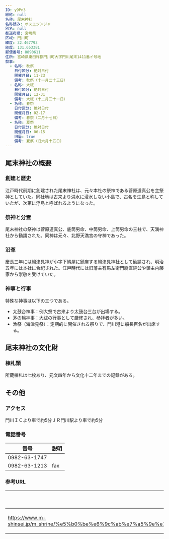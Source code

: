 ```yaml
---
ID: y9Pn3
総称: null
名称: 尾末神社
名称読み: オスエジンジャ
別名: null
都道府県: 宮崎県
区域: 門川町
緯度: 32.467793
経度: 131.653381
郵便番号: 8890611
住所: 宮崎県東臼杵郡門川町大字門川尾末1411番イ号地
祭事:
  - 名称: 秋祭
    日付区分: 絶対日付
    開催月日: 11-23
    備考: 秋祭（十一月二十三日）
  - 名称: 大祓
    日付区分: 絶対日付
    開催月日: 12-31
    備考: 大祓（十二月三十一日）
  - 名称: 春祭
    日付区分: 絶対日付
    開催月日: 02-17
    備考: 春祭（二月十七日）
  - 名称: 夏祭
    日付区分: 絶対日付
    開催月日: 06-15
    旧暦: true
    備考: 夏祭（旧六月十五日）
---
```


## 尾末神社の概要

### 創建と歴史

江戸時代前期に創建された尾末神社は、元々本社の祭神である菅原道真公を主祭神としていた。同社地は古来より洪水に浸水しない小島で、古名を生島と称していたが、次第に浮島と呼ばれるようになった。

### 祭神と分霊

尾末神社の祭神は菅原道真公、底筒男命、中筒男命、上筒男命の三柱で、天満神社から勧請された。同神は元々、北野天満宮の守神であった。

### 沿革

慶長三年には綿津見神が小字下納屋に鎮座する綿津見神社として勧請され、明治五年には本社に合祀された。江戸時代には旧藩主有馬左衞門尉直純公や領主内藤家から崇敬を受けていた。

### 神事と行事

特殊な神事は以下の三つである。

- 太鼓台神事：例大祭で古来より太鼓台三台が出場する。
- 茅の輪神事：大祓の行事として厳修され、参拝者が多い。
- 漁祭（海津見祭）：定期的に開催される祭りで、門川港に船長百名が出席する。

## 尾末神社の文化財

### 棟札類

所蔵棟札は七枚あり、元文四年から文化十二年までの記録がある。

## その他

### アクセス

門川ＩＣより車で約5分ＪＲ門川駅より車で約5分

### 電話番号

| 番号         | 説明 |
| ------------ | ---- |
| 0982-63-1747 |      |
| 0982-63-1213 | fax  |

### 参考URL

| URL                                                                                                                                                      | 説明   |
| -------------------------------------------------------------------------------------------------------------------------------------------------------- | ------ |
| https://www.m-shinsei.jp/m_shrine/%e5%b0%be%e6%9c%ab%e7%a5%9e%e7%a4%be%ef%bc%88%e3%81%8a%e3%81%99%e3%81%88%e3%81%98%e3%82%93%e3%81%98%e3%82%83%ef%bc%89/ | 神社庁 |
